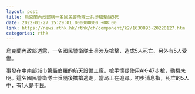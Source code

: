 ```yaml
---
layout: post
title: 烏克蘭內政部稱一名國民警衛隊士兵涉槍擊釀5死
date: 2022-01-27 15:29:01.000000000 +08:00
link: https://news.rthk.hk/rthk/ch/component/k2/1630893-20220127.htm
categories: rthk
---
```


烏克蘭內政部透露，一名國民警衛隊士兵涉及槍擊，造成5人死亡、另外有5人受傷。

事發在中南部城市第聶伯羅的航天設備工廠。槍手懷疑使用AK-47步槍，動機未明。這名國民警衛隊士兵隨後攜槍逃走，當局正在追尋。初步消息指，死亡的5人中，有1人是平民。
